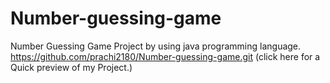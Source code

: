 # Number-guessing-game
Number Guessing Game Project by using java programming language.
https://github.com/prachi2180/Number-guessing-game.git (click here for a Quick preview of my Project.)
